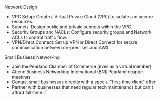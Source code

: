 Network Design
* VPC Setup: Create a Virtual Private Cloud (VPC) to isolate and secure resources.
* Subnets: Design public and private subnets within the VPC.
* Security Groups and NACLs: Configure security groups and Network ACLs to control traffic flow.
* VPN/Direct Connect: Set up VPN or Direct Connect for secure communication between on-premises and AWS.

Small Business Networking
* Join the Pearland Chamber of Commerce (even as a virtual member)
* Attend Business Networking International (BNI) Pearland chapter meetings
* Contact small businesses directly with a special "first-time client" offer
* Partner with businesses that need regular tech maintenance but can't afford full-time IT
